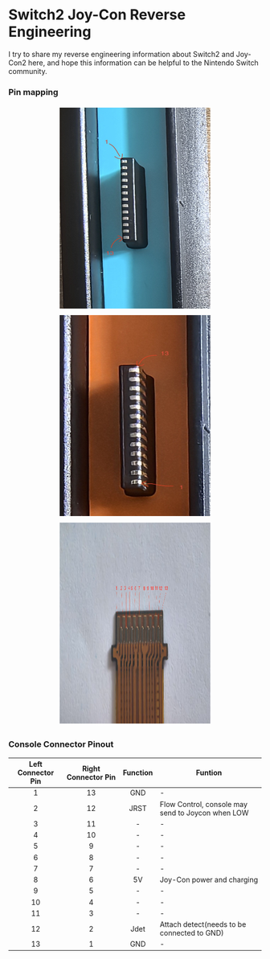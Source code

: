 # Switch2 Joy-Con Reverse Engineering
I try to share my reverse engineering information about Switch2 and Joy-Con2 here, and hope this information can be helpful to the Nintendo Switch community.

### Pin mapping
<div style="text-align: center;"> 
  <div style="display: inline-block; margin: 5px;">
    <img src="./images/left_connector.jpg" alt="Left Connector" title="Left Connector" width="300" height="400">
  </div>
  <div style="display: inline-block; margin: 5px;">
    <img src="./images/right_connector.jpg" alt="Right Connector" title="Right Connector" width="300" height="400">
  </div>
  <div style="display: inline-block; margin: 5px;">
    <img src="./images/golden_finger.png" alt="Golden_Finger" title="Golden Finger" width="300" height="400">
  </div>
</div>
      

### Console Connector Pinout

| Left Connector Pin | Right Connector Pin|           Function            |                                                       Funtion                                                                       |
|:------------------:|:------------------:|:-----------------------------:| ----------------------------------------------------------------------------------------------------------------------------------- |
|           1        |         13         |              GND              |                                                          -                                                                          |
|           2        |         12         |              JRST             |                                   Flow Control, console may send to Joycon when LOW                                                 |
|           3        |         11         |               -               |                                                          -                                                                          |
|           4        |         10         |               -               |                                                          -                                                                          |
|           5        |          9         |               -               |                                                          -                                                                          |
|           6        |          8         |               -               |                                                          -                                                                          |
|           7        |          7         |               -               |                                                          -                                                                          |
|           8        |          6         |              5V               |                                              Joy-Con power and charging                                                             |
|           9        |          5         |               -               |                                                          -                                                                          |
|          10        |          4         |               -               |                                                          -                                                                          |
|          11        |          3         |               -               |                                                          -                                                                          |
|          12        |          2         |              Jdet             |                                          Attach detect(needs to be connected to GND)                                                |
|          13        |          1         |              GND              |                                                          -                                                                          |


